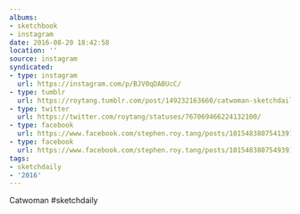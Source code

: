 ```yaml
---
albums:
- sketchbook
- instagram
date: 2016-08-20 18:42:58
location: ''
source: instagram
syndicated:
- type: instagram
  url: https://instagram.com/p/BJV0qDABUcC/
- type: tumblr
  url: https://roytang.tumblr.com/post/149232163660/catwoman-sketchdaily
- type: twitter
  url: https://twitter.com/roytang/statuses/767069466224132100/
- type: facebook
  url: https://www.facebook.com/stephen.roy.tang/posts/10154838075413912:0
- type: facebook
  url: https://www.facebook.com/stephen.roy.tang/posts/10154838075493912
tags:
- sketchdaily
- '2016'
---
```


Catwoman #sketchdaily